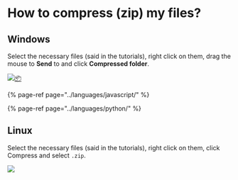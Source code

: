 # How to compress \(zip\) my files?

## Windows <a id="windows"></a>

Select the necessary files \(said in the tutorials\), right click on them, drag the mouse to **Send** to and click **Compressed folder**.

![](https://gblobscdn.gitbook.com/assets%2F-LmveSmUr3rXxq5cvnW5%2F-LrrRgjLrRyFJbJV0AQC%2F-LrrT0vMWFKbMwhjJ1cZ%2Fexemplo.gif?alt=media&token=d87ee2a2-8e22-47c3-add4-4eb9a87e4e62)[📦](../languages/javascript/)

{% page-ref page="../languages/javascript/" %}

{% page-ref page="../languages/python/" %}

## Linux <a id="linux"></a>

Select the necessary files \(said in the tutorials\), right click on them, click Compress and select `.zip`.

![](https://gblobscdn.gitbook.com/assets%2F-LmveSmUr3rXxq5cvnW5%2F-Ln9RHj-mvUvgrBFcer-%2F-Ln9RJaMRUu8qdpeSbVN%2F3.JPG?alt=media&token=b6217a83-affc-414d-aaaa-fb2d1db8ff59)

